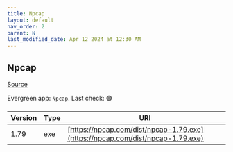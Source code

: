 ```yaml
---
title: Npcap
layout: default
nav_order: 2
parent: N
last_modified_date: Apr 12 2024 at 12:30 AM
---
```


## Npcap

[Source](https://npcap.com/)

Evergreen app: `Npcap`. Last check: 🟢

| Version | Type | URI                                                                            |
| ------- | ---- | ------------------------------------------------------------------------------ |
| 1.79    | exe  | [https://npcap.com/dist/npcap-1.79.exe](https://npcap.com/dist/npcap-1.79.exe) |
